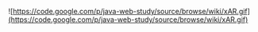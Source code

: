 ![https://code.google.com/p/java-web-study/source/browse/wiki/xAR.gif](https://code.google.com/p/java-web-study/source/browse/wiki/xAR.gif)